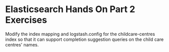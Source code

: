 # Elasticsearch Hands On Part 2 Exercises

Modify the index mapping and logstash.config
for the childcare-centres index so that
it can support completion suggestion queries
on the child care centres' names.

